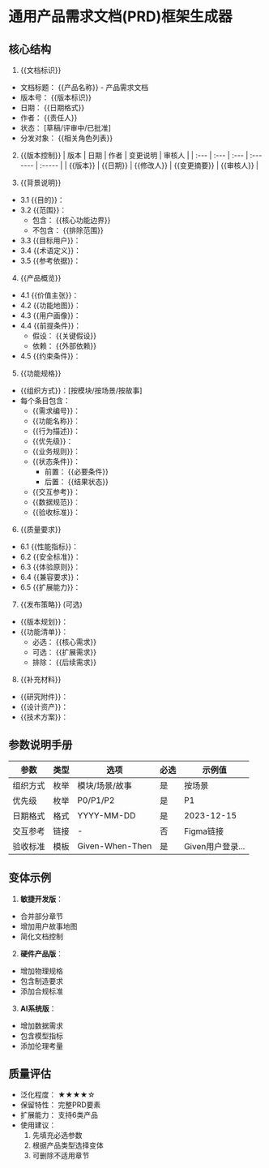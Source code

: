 # 通用产品需求文档(PRD)框架生成器

## 核心结构
1. {{文档标识}}
* 文档标题： {{产品名称}} - 产品需求文档
* 版本号： {{版本标识}}
* 日期： {{日期格式}}
* 作者： {{责任人}}
* 状态： [草稿/评审中/已批准]
* 分发对象： {{相关角色列表}}

2. {{版本控制}}
| 版本 | 日期 | 作者 | 变更说明 | 审核人 |
| :--- | :--- | :--- | :------- | :----- |
| {{版本}} | {{日期}} | {{修改人}} | {{变更摘要}} | {{审核人}} |

3. {{背景说明}}
* 3.1 {{目的}}： 
* 3.2 {{范围}}：
  - 包含： {{核心功能边界}}
  - 不包含： {{排除范围}}
* 3.3 {{目标用户}}： 
* 3.4 {{术语定义}}： 
* 3.5 {{参考依据}}： 

4. {{产品概览}}
* 4.1 {{价值主张}}： 
* 4.2 {{功能地图}}： 
* 4.3 {{用户画像}}： 
* 4.4 {{前提条件}}：
  - 假设： {{关键假设}}
  - 依赖： {{外部依赖}}
* 4.5 {{约束条件}}： 

5. {{功能规格}}
* {{组织方式}}：[按模块/按场景/按故事]
* 每个条目包含：
  - {{需求编号}}： 
  - {{功能名称}}： 
  - {{行为描述}}： 
  - {{优先级}}： 
  - {{业务规则}}： 
  - {{状态条件}}：
    * 前置： {{必要条件}}
    * 后置： {{结果状态}}
  - {{交互参考}}： 
  - {{数据规范}}： 
  - {{验收标准}}： 

6. {{质量要求}}
* 6.1 {{性能指标}}： 
* 6.2 {{安全标准}}： 
* 6.3 {{体验原则}}： 
* 6.4 {{兼容要求}}： 
* 6.5 {{扩展能力}}： 

7. {{发布策略}} (可选)
* {{版本规划}}： 
* {{功能清单}}： 
  - 必选： {{核心需求}}
  - 可选： {{扩展需求}}
  - 排除： {{后续需求}}

8. {{补充材料}}
* {{研究附件}}： 
* {{设计资产}}： 
* {{技术方案}}： 

## 参数说明手册

| 参数 | 类型 | 选项 | 必选 | 示例值 |
|------|------|------|------|--------|
| 组织方式 | 枚举 | 模块/场景/故事 | 是 | 按场景 |
| 优先级 | 枚举 | P0/P1/P2 | 是 | P1 |
| 日期格式 | 格式 | YYYY-MM-DD | 是 | 2023-12-15 |
| 交互参考 | 链接 | - | 否 | Figma链接 |
| 验收标准 | 模板 | Given-When-Then | 是 | Given用户登录... |

## 变体示例

1. **敏捷开发版**：
- 合并部分章节
- 增加用户故事地图
- 简化文档控制

2. **硬件产品版**：
- 增加物理规格
- 包含制造要求
- 添加合规标准

3. **AI系统版**：
- 增加数据需求
- 包含模型指标
- 添加伦理考量

## 质量评估

- 泛化程度： ★★★★☆
- 保留特性： 完整PRD要素
- 扩展能力： 支持6类产品
- 使用建议： 
  1. 先填充必选参数
  2. 根据产品类型选择变体
  3. 可删除不适用章节